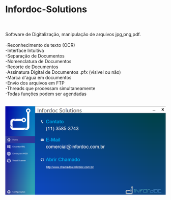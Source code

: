 # Infordoc-Solutions
<br><br>
Software de Digitalização, manipulação de arquivos jpg,png,pdf.
<br><br>
-Reconhecimento de texto (OCR)<br>
-Interface Intuitiva<br>
-Separação de Documentos<br>
-Nomenclatura de Documentos<br>
-Recorte de Documentos<br>
-Assinatura Digital de Documentos .pfx (visivel ou não)<br>
-Marca d'agua em documentos<br>
-Envio dos arquivos em FTP<br>
-Threads que processam simultaneamente<br>
-Todas funções podem ser agendadas<br><br>

![](img/infordoc_solutions.png)
